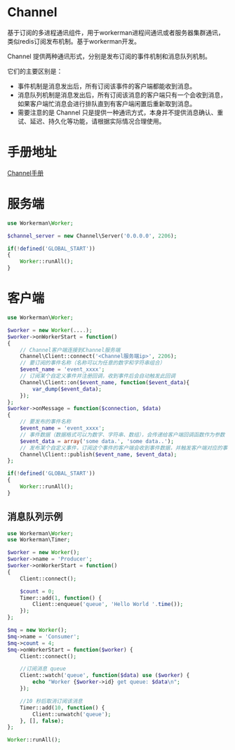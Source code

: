 # Channel
基于订阅的多进程通讯组件，用于workerman进程间通讯或者服务器集群通讯，类似redis订阅发布机制。基于workerman开发。

Channel 提供两种通讯形式，分别是发布订阅的事件机制和消息队列机制。

它们的主要区别是：
- 事件机制是消息发出后，所有订阅该事件的客户端都能收到消息。
- 消息队列机制是消息发出后，所有订阅该消息的客户端只有一个会收到消息，如果客户端忙消息会进行排队直到有客户端闲置后重新取到消息。
- 需要注意的是 Channel 只是提供一种通讯方式，本身并不提供消息确认、重试、延迟、持久化等功能，请根据实际情况合理使用。

# 手册地址
[Channel手册](http://doc.workerman.net/components/channel.html)

# 服务端
```php
use Workerman\Worker;

$channel_server = new Channel\Server('0.0.0.0', 2206);

if(!defined('GLOBAL_START'))
{
    Worker::runAll();
}
```

# 客户端
```php
use Workerman\Worker;

$worker = new Worker(....);
$worker->onWorkerStart = function()
{
    // Channel客户端连接到Channel服务端
    Channel\Client::connect('<Channel服务端ip>', 2206);
    // 要订阅的事件名称（名称可以为任意的数字和字符串组合）
    $event_name = 'event_xxxx';
    // 订阅某个自定义事件并注册回调，收到事件后会自动触发此回调
    Channel\Client::on($event_name, function($event_data){
        var_dump($event_data);
    });
};
$worker->onMessage = function($connection, $data)
{
    // 要发布的事件名称
    $event_name = 'event_xxxx';
    // 事件数据（数据格式可以为数字、字符串、数组），会传递给客户端回调函数作为参数
    $event_data = array('some data.', 'some data..');
    // 发布某个自定义事件，订阅这个事件的客户端会收到事件数据，并触发客户端对应的事件回调
    Channel\Client::publish($event_name, $event_data);
};

if(!defined('GLOBAL_START'))
{
    Worker::runAll();
}
````

## 消息队列示例
```php
use Workerman\Worker;
use Workerman\Timer;

$worker = new Worker();
$worker->name = 'Producer';
$worker->onWorkerStart = function()
{
    Client::connect();

    $count = 0;
    Timer::add(1, function() {
        Client::enqueue('queue', 'Hello World '.time());
    });
};

$mq = new Worker();
$mq->name = 'Consumer';
$mq->count = 4;
$mq->onWorkerStart = function($worker) {
    Client::connect();

    //订阅消息 queue
    Client::watch('queue', function($data) use ($worker) {
        echo "Worker {$worker->id} get queue: $data\n";
    });

    //10 秒后取消订阅该消息
    Timer::add(10, function() {
        Client::unwatch('queue');
    }, [], false);
};

Worker::runAll();
```